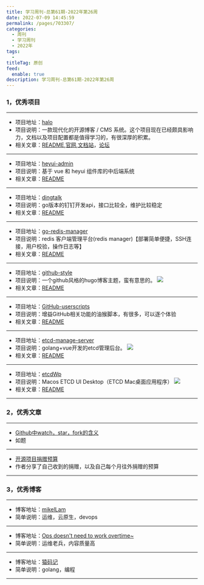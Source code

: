 ```yaml
---
title: 学习周刊-总第61期-2022年第26周
date: 2022-07-09 14:45:59
permalink: /pages/703307/
categories:
  - 周刊
  - 学习周刊
  - 2022年
tags:
  -
titleTag: 原创
feed:
  enable: true
description: 学习周刊-总第61期-2022年第26周
---
```



### 1，优秀项目

---
- 项目地址：[halo](https://github.com/halo-dev/halo)
- 项目说明：一款现代化的开源博客 / CMS 系统。这个项目现在已经颇具影响力，文档以及项目配置都是值得学习的，有很深厚的积累。
- 相关文章：[README](https://github.com/halo-dev/halo#readme),[官网](https://halo.run/),[文档站](https://docs.halo.run/)，[论坛](https://bbs.halo.run/)
---
- 项目地址：[heyui-admin](https://github.com/heyui/heyui-admin)
- 项目说明：基于 vue 和 heyui 组件库的中后端系统
- 相关文章：[README](https://github.com/heyui/heyui-admin#readme)
---
- 项目地址：[dingtalk](https://github.com/zhaoyunxing92/dingtalk)
- 项目说明：go版本的钉钉开发api，接口比较全，维护比较稳定
- 相关文章：[README](https://github.com/zhaoyunxing92/dingtalk#readme)
---
- 项目地址：[go-redis-manager](https://github.com/gphper/go-redis-manager)
- 项目说明：redis 客户端管理平台(redis manager)【部署简单便捷，SSH连接，用户校验，操作日志等】
- 相关文章：[README](https://github.com/gphper/go-redis-manager#readme)
---
- 项目地址：[github-style](https://github.com/MeiK2333/github-style)
- 项目说明：一个github风格的hugo博客主题，蛮有意思的。
  ![](http://t.eryajf.net/imgs/2022/06/b1cc4b8269277dff.png)
- 相关文章：[README](https://github.com/MeiK2333/github-style#readme)
---
- 项目地址：[GitHub-userscripts](https://github.com/Mottie/GitHub-userscripts)
- 项目说明：增益GitHub相关功能的油猴脚本，有很多，可以逐个体验
- 相关文章：[README](https://github.com/Mottie/GitHub-userscripts#readme)
---
- 项目地址：[etcd-manage-server](https://github.com/etcd-manage/etcd-manage-server)
- 项目说明：golang+vue开发的etcd管理后台。
  ![](http://t.eryajf.net/imgs/2022/07/8bf9adf044c62b7e.jpg)
- 相关文章：[README](https://github.com/etcd-manage/etcd-manage-server#readme)
---
- 项目地址：[etcdWp](https://github.com/workpieces/etcdWp)
- 项目说明：Macos ETCD UI Desktop（ETCD Mac桌面应用程序）
  ![](http://t.eryajf.net/imgs/2022/07/dc4ca43abe904113.png)
- 相关文章：[README](https://github.com/workpieces/etcdWp#readme)
---
### 2，优秀文章

---
- [Github中watch，star，fork的含义](https://gith-test.readthedocs.io/en/latest/githubuse.html)
- 如题
---
- [开源项目捐赠预算](https://www.leavesongs.com/THINK/open-source-sponsor-budget-for-me.html)
- 作者分享了自己收到的捐赠，以及自己每个月往外捐赠的预算
---

### 3，优秀博客

---
- 博客地址：[mikelLam](https://www.ctq6.cn/)
- 简单说明：运维，云原生，devops
---
- 博客地址：[Ops doesn't need to work overtime~](https://nops.icu/)
- 简单说明：运维老兵，内容质量高
---
- 博客地址：[猿码记](https://liuqh.icu/)
- 简单说明：golang，编程
---